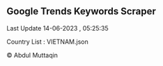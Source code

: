

## Google Trends Keywords Scraper 
 
Last Update 14-06-2023 , 05:25:35

Country List :
VIETNAM.json



© Abdul Muttaqin 
